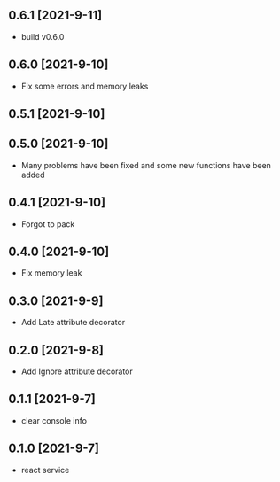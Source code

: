 ## 0.6.1 [2021-9-11]

- build v0.6.0

## 0.6.0 [2021-9-10]

- Fix some errors and memory leaks

## 0.5.1 [2021-9-10]
## 0.5.0 [2021-9-10]

- Many problems have been fixed and some new functions have been added

## 0.4.1 [2021-9-10]

- Forgot to pack

## 0.4.0 [2021-9-10]

- Fix memory leak

## 0.3.0 [2021-9-9]

- Add Late attribute decorator

## 0.2.0 [2021-9-8]

- Add Ignore attribute decorator

## 0.1.1 [2021-9-7]

- clear console info

## 0.1.0 [2021-9-7]

- react service
